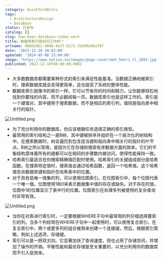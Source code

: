 ```yaml
---
category: QuickTechBites
tags:
  - ArchitectureDesign
  - DataBase
status: 已发布
catalog: []
slug: how-does-database-index-work
title: 数据库索引是如何工作的？
urlname: 068d18b1-489b-4e37-b172-33e892d6a70f
date: '2023-12-10 20:02:00'
updated: '2024-05-08 23:04:00'
image: 'https://www.notion.so/images/page-cover/met_henri_tl_1892.jpg'
published: 2022-12-10T08:00:00.000Z
---
```

- 大多数数据库都需要某种形式的索引来满足性能基准。当数据正确地被索引时，搜索数据库就会变得更简单，这也提高了系统的整体性能。
- 数据库索引就像书的索引一样。它可以节省你的时间和精力，让你能够轻松地找到你要找的内容，而不必翻阅每一页。数据库索引也是这样工作的。索引是一个键值对，其中键用于搜索数据，而不是相应的索引列，值则是指向表中相关行的指针。

![Untitled.png](https://prod-files-secure.s3.us-west-2.amazonaws.com/5d24fe63-e567-4804-86f9-9fdc62e13082/3e87f042-644d-48ab-9a58-227f3d930d71/Untitled.png?X-Amz-Algorithm=AWS4-HMAC-SHA256&X-Amz-Content-Sha256=UNSIGNED-PAYLOAD&X-Amz-Credential=ASIAZI2LB466UKKWH2VB%2F20250223%2Fus-west-2%2Fs3%2Faws4_request&X-Amz-Date=20250223T213327Z&X-Amz-Expires=3600&X-Amz-Security-Token=IQoJb3JpZ2luX2VjEOX%2F%2F%2F%2F%2F%2F%2F%2F%2F%2FwEaCXVzLXdlc3QtMiJHMEUCIQDU3JRwGX%2B5teyxem0%2BzuOuZjYfOQBeCGKHbwa5BY%2F9HgIgXryOuimUbczE9nXkT9%2B3%2FeUp%2FeuPE706xLC9KABxzx8q%2FwMIHhAAGgw2Mzc0MjMxODM4MDUiDFBr5E6vlW0vSjmqfyrcA8GrEEv7JkxZpwVrlmEspzmsD5QIL4oFHNEjhHU%2BuKl3c3DDW2Qx%2FX3X%2FvjHxuapgRjGTPMYOP1NDZ%2BzCBgynRFkcK3AlD1KdfmMGOjNJbmT%2Fo%2FYpXIjOpBaME8roCPZf1Zckrl2EvF3P8IWdWvzTV6g2Qaf%2FvP5YSJLQZXCnAkUiUa7vpvrwvoRFzWudC2ITh9AUY6J7hrJTp%2FIN4HjnNDfw5yUKic1pl9skgM8X3GeMejBsHNRkQTuCWkRPG%2BOyxItIRd4HeaH4yaEH5bniNl3G7uAxeilcm0b%2Bxq3YZlRdjkqSPmiCo6QmgdIYOVdwPSlVV6Bj4c0aq7NRAPdF26rYNhKItxFu1Ytpw%2BkvqPC6uES%2FFtfeiliYLdHcp8ftlLrnZ3diJHrUu2RUSUl2lSeScRbfoSfBbPaqs16saNm2s9ri0yTU8%2FZKsgy3xeEUugyF0lSr%2BNjnPgaus61%2BOK4kl91WPoGWWbPaEYx5H8P3nsXE6YTdKaZvLVNK4XWR%2BwcEmPSs91%2BhsMh0pkq9errgqDpjC3va1xIuqE2MBAc9Nx%2F9lHM9orB9XZQ3SgGJ%2BhevSWu4mztASCiUPnqNexcVxuKGsal%2B0TPozjGNhwSaxQMlzMzPH0Pz4pKMNag7r0GOqUB1v0HJA7Y4lSSVLqguQfFP2Jh4v%2B8AuYN5GtHL0hKp5M4%2BWclwkfiqNA4nkSmd5EY12RbMb%2FjgYznDpxkoAdNAIuh6az2UIUCQMzftkTUM9KSdYchyyXagPTT5QqZfPQ1mmZI8oCUiMIV86t7w7mblq4jbGalEd4YZl0ZVMSm4gogWmUk65Eh3cGoaVkjDiih2%2FBGDedge2hcEQORrn9%2BnFAb6ymL&X-Amz-Signature=490bfaabac61b9ec4a1e4c04b93ac4453528db24b2ceab8ae1921fe2384d04b8&X-Amz-SignedHeaders=host&x-id=GetObject)

- 为了充分利用你的数据库，你应该根据任务选择正确的索引类型。
- 最常用的索引结构之一是B树，其中键被排序并组织在一个层次化的树结构中。在搜索数据时，树会遍历到包含适当键和指向表中相关行的指针的叶节点。B树之所以常用，是因为它在存储和搜索有序数据方面的效率。它们的平衡结构意味着所有的键都可以在相同的步骤数内被访问，使得性能保持一致。
- 哈希索引最适合在你搜索精确值匹配时使用。哈希索引的关键组成部分是哈希函数。在搜索特定值时，搜索值会通过哈希函数，返回一个哈希值。这个哈希值告诉数据库键和指针在哈希表中的位置。
- 对于具有低唯一值集的列，可以使用位图索引。在位图索引中，每个位图代表一个唯一值。位图使用1和0来表示数据集中值的存在或缺失。对于存在的值，位图中1的位置显示了表中行的位置。位图索引在处理多列被使用的复杂查询时非常有效。

![Untitled.png](https://prod-files-secure.s3.us-west-2.amazonaws.com/5d24fe63-e567-4804-86f9-9fdc62e13082/25e88b4a-737d-484e-85cc-b7fe2444aa3c/Untitled.png?X-Amz-Algorithm=AWS4-HMAC-SHA256&X-Amz-Content-Sha256=UNSIGNED-PAYLOAD&X-Amz-Credential=ASIAZI2LB466UKKWH2VB%2F20250223%2Fus-west-2%2Fs3%2Faws4_request&X-Amz-Date=20250223T213327Z&X-Amz-Expires=3600&X-Amz-Security-Token=IQoJb3JpZ2luX2VjEOX%2F%2F%2F%2F%2F%2F%2F%2F%2F%2FwEaCXVzLXdlc3QtMiJHMEUCIQDU3JRwGX%2B5teyxem0%2BzuOuZjYfOQBeCGKHbwa5BY%2F9HgIgXryOuimUbczE9nXkT9%2B3%2FeUp%2FeuPE706xLC9KABxzx8q%2FwMIHhAAGgw2Mzc0MjMxODM4MDUiDFBr5E6vlW0vSjmqfyrcA8GrEEv7JkxZpwVrlmEspzmsD5QIL4oFHNEjhHU%2BuKl3c3DDW2Qx%2FX3X%2FvjHxuapgRjGTPMYOP1NDZ%2BzCBgynRFkcK3AlD1KdfmMGOjNJbmT%2Fo%2FYpXIjOpBaME8roCPZf1Zckrl2EvF3P8IWdWvzTV6g2Qaf%2FvP5YSJLQZXCnAkUiUa7vpvrwvoRFzWudC2ITh9AUY6J7hrJTp%2FIN4HjnNDfw5yUKic1pl9skgM8X3GeMejBsHNRkQTuCWkRPG%2BOyxItIRd4HeaH4yaEH5bniNl3G7uAxeilcm0b%2Bxq3YZlRdjkqSPmiCo6QmgdIYOVdwPSlVV6Bj4c0aq7NRAPdF26rYNhKItxFu1Ytpw%2BkvqPC6uES%2FFtfeiliYLdHcp8ftlLrnZ3diJHrUu2RUSUl2lSeScRbfoSfBbPaqs16saNm2s9ri0yTU8%2FZKsgy3xeEUugyF0lSr%2BNjnPgaus61%2BOK4kl91WPoGWWbPaEYx5H8P3nsXE6YTdKaZvLVNK4XWR%2BwcEmPSs91%2BhsMh0pkq9errgqDpjC3va1xIuqE2MBAc9Nx%2F9lHM9orB9XZQ3SgGJ%2BhevSWu4mztASCiUPnqNexcVxuKGsal%2B0TPozjGNhwSaxQMlzMzPH0Pz4pKMNag7r0GOqUB1v0HJA7Y4lSSVLqguQfFP2Jh4v%2B8AuYN5GtHL0hKp5M4%2BWclwkfiqNA4nkSmd5EY12RbMb%2FjgYznDpxkoAdNAIuh6az2UIUCQMzftkTUM9KSdYchyyXagPTT5QqZfPQ1mmZI8oCUiMIV86t7w7mblq4jbGalEd4YZl0ZVMSm4gogWmUk65Eh3cGoaVkjDiih2%2FBGDedge2hcEQORrn9%2BnFAb6ymL&X-Amz-Signature=34020288cfc179a0132bfdba2ca6598233c17902e53a3e7d3253339f81a69f19&X-Amz-SignedHeaders=host&x-id=GetObject)

- 当你在对表进行索引时，一定要根据WHERE子句中最常用的列仔细选择要索引的列。当多个列经常在WHERE子句中一起使用时，可以使用复合索引。在复合索引中，两个或更多列的组合被用来创建一个连接键。然后，根据索引策略，例如上述选项，存储键。
- 索引可以是一把双刃剑。它显著加快了查询速度，但也占用了存储空间，并增加了操作的开销。平衡性能和最优存储是至关重要的，以充分利用你的数据库而不引入低效率。
